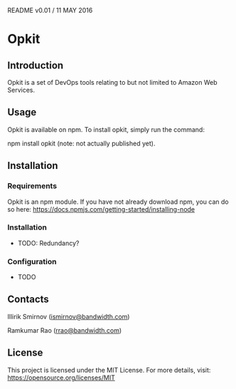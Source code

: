 README v0.01 / 11 MAY 2016

# Opkit

## Introduction

Opkit is a set of DevOps tools relating to but not limited to Amazon Web Services.

## Usage

Opkit is available on npm. To install opkit, simply run the command:

npm install opkit
(note: not actually published yet).

## Installation

### Requirements

Opkit is an npm module. If you have not already download npm, you can do so here: https://docs.npmjs.com/getting-started/installing-node


### Installation

- TODO: Redundancy?

### Configuration

- TODO

## Contacts

Illirik Smirnov (ismirnov@bandwidth.com)

Ramkumar Rao (rrao@bandwidth.com)

## License

This project is licensed under the MIT License. For more details, visit: https://opensource.org/licenses/MIT
